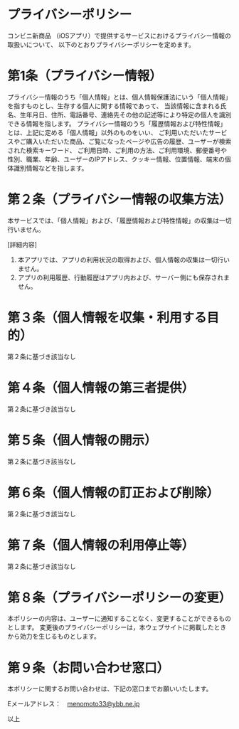 # プライバシーポリシー

コンビニ新商品 （iOSアプリ）で提供するサービスにおけるプライバシー情報の取扱いについて、
以下のとおりプライバシーポリシーを定めます。

# 第1条（プライバシー情報）
プライバシー情報のうち「個人情報」とは、個人情報保護法にいう「個人情報」を指すものとし、生存する個人に関する情報であって、
当該情報に含まれる氏名、生年月日、住所、電話番号、連絡先その他の記述等により特定の個人を識別できる情報を指します。
プライバシー情報のうち「履歴情報および特性情報」とは、上記に定める「個人情報」以外のものをいい、
ご利用いただいたサービスやご購入いただいた商品、ご覧になったページや広告の履歴、ユーザーが検索された検索キーワード、
ご利用日時、ご利用の方法、ご利用環境、郵便番号や性別、職業、年齢、ユーザーのIPアドレス、クッキー情報、位置情報、端末の個体識別情報などを指します。

# 第２条（プライバシー情報の収集方法）
本サービスでは、「個人情報」および、「履歴情報および特性情報」の収集は一切行いません。

[詳細内容]
1. 本アプリでは、アプリの利用状況の取得および、個人情報の収集は一切行いません。
2. アプリの利用履歴、行動履歴はアプリ内および、サーバー側にも保存されません。

# 第３条（個人情報を収集・利用する目的）
第２条に基づき該当なし

# 第４条（個人情報の第三者提供）
第２条に基づき該当なし

# 第５条（個人情報の開示）
第２条に基づき該当なし

# 第６条（個人情報の訂正および削除）
第２条に基づき該当なし

# 第７条（個人情報の利用停止等）
第２条に基づき該当なし

# 第８条（プライバシーポリシーの変更）
本ポリシーの内容は、ユーザーに通知することなく、変更することができるものとします。
変更後のプライバシーポリシーは，本ウェブサイトに掲載したときから効力を生じるものとします。

# 第９条（お問い合わせ窓口）
本ポリシーに関するお問い合わせは、下記の窓口までお願いいたします。

Eメールアドレス：　menomoto33@ybb.ne.jp

以上
